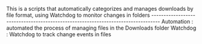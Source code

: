 This is a scripts that automatically categorizes and manages downloads by file format, using Watchdog to monitor changes in folders
*---------------------------------------------------------------------------------*
Automation : automated the process of managing files in the Downloads folder
Watchdog : Watchdog to track change events in files

